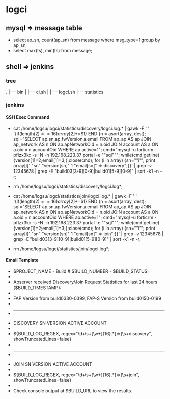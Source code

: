 # logci
## mysql => message table
* select ap_sn, count(ap_sn) from message where msg_type=1 group by ap_sn;
* select max(ts), min(ts) from message;

## shell => jenkins
### tree
.
|--- bin
|   |--- ci.sh
|   |--- logci.sh
|--- statistics

### jenkins
#### SSH Exec Command
* cat /home/logsu/logci/statistics/discovery/logci.log.* | gawk -F ' ' '{if(length($2)==16) array[$2]+=$1} END {n = asort(array, dest); sql="SELECT ap.sn,ap.fwVersion,a.email FROM ap_ap AS ap JOIN ap_network AS n ON ap.apNetworkOid = n.oid JOIN account AS a ON a.oid = n.accountOid WHERE ap.active=1"; cmd="mysql -u forticrm -pflzx3kc -s -N -h 192.168.223.37 portal -e \""sql"\""; while(cmd|getline){version[$1]=$2;email[$1]=$3;};close(cmd); for (i in array) {sn=""i""; print array[i]" "sn" "version[sn]" 1 "email[sn]" => discovery";}}' | grep -v 12345678 | grep -E "build03[3-9][0-9]|build01[5-9][0-9]" | sort -k1 -n -r;

* rm /home/logsu/logci/statistics/discovery/logci.log*;

* cat /home/logsu/logci/statistics/join/logci.log.* | gawk -F ' ' '{if(length($2)==16) array[$2]+=$1} END {n = asort(array, dest); sql="SELECT ap.sn,ap.fwVersion,a.email FROM ap_ap AS ap JOIN ap_network AS n ON ap.apNetworkOid = n.oid JOIN account AS a ON a.oid = n.accountOid WHERE ap.active=1"; cmd="mysql -u forticrm -pflzx3kc -s -N -h 192.168.223.37 portal -e \""sql"\""; while(cmd|getline){version[$1]=$2;email[$1]=$3;};close(cmd); for (i in array) {sn=""i""; print array[i]" "sn" "version[sn]" 1 "email[sn]" => join";}}' | grep -v 12345678 | grep -E "build03[3-9][0-9]|build01[5-9][0-9]" | sort -k1 -n -r;

* rm /home/logsu/logci/statistics/join/logci.log*;

#### Email Template
* $PROJECT_NAME - Build # $BUILD_NUMBER - $BUILD_STATUS!
* 
* Apserver received Discovery/Join Request Statistics for last 24 hours ($BUILD_TIMESTAMP):
* 
* FAP Version from build0330-0399, FAP-S Version from build0150-0199
* 
* ---------------------------------------------------------------------------------------------------------------------------
* DISCOVERY SN VERSION ACTIVE ACCOUNT
* 
* ${BUILD_LOG_REGEX, regex="\\d+\\s+[\\w+]{16}.*[=>]\\s+discovery", showTruncatedLines=false}
* 
* ---------------------------------------------------------------------------------------------------------------------------
* JOIN SN VERSION ACTIVE ACCOUNT
* 
* ${BUILD_LOG_REGEX, regex="\\d+\\s+[\\w+]{16}.*[=>]\\s+join", showTruncatedLines=false}
* 
* Check console output at $BUILD_URL to view the results.

